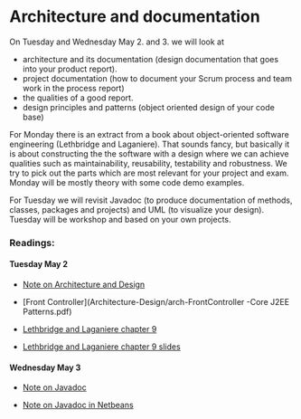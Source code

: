 # Architecture and documentation

On Tuesday and Wednesday May 2. and 3. we will look at 

* architecture and its documentation (design documentation that goes into your product report). 
* project documentation (how to document your Scrum process and team work in the process report)
* the qualities of a good report.
* design principles and patterns (object oriented design of your code base)

For Monday there is an extract from a book about object-oriented software engineering (Lethbridge and Laganiere). That sounds fancy, but basically it is about constructing the the software with a design where we can achieve qualities such as maintainability, reusability, testability and robustness. We try to pick out the parts which are most relevant for your project and exam. Monday will be mostly theory with some code demo examples.

For Tuesday we will revisit Javadoc (to produce documentation of methods, classes, packages and projects) and UML (to visualize your design). Tuesday will be workshop and based on your own projects.

### Readings:
#### Tuesday May 2

- [Note on Architecture and Design](Architecture-Design/design-architecture.md)
- [Front Controller](Architecture-Design/arch-FrontController -Core J2EE Patterns.pdf)

- [Lethbridge and Laganiere chapter 9](Architecture-Design/LethbridgeLaganiereExtract.pdf)
- [Lethbridge and Laganiere chapter 9 slides]()


#### Wednesday May 3


- [Note on Javadoc](Documentation/arch-Javadoc.md)

- [Note on Javadoc in Netbeans](Documentation/arch-JavadocNetbeans.md)


